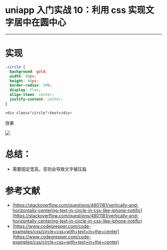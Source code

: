 # uniapp 入门实战 10：利用 css 实现文字居中在圆中心

---

# 实现

```scss
.circle {
  background: gold;
  width: 40px;
  height: 40px;
  border-radius: 50%;
  display: flex;
  align-items: center;
  justify-content: center;
}
```

```scss
<div class="circle">text</div>
```

效果

![](https://cdn.jsdelivr.net/gh/yxw007/BlogPicBed@master//img/20220616210157.png)

# 总结：

- 需要固定宽高，否则会导致文字被压扁

# 参考文献

- [https://stackoverflow.com/questions/4801181/vertically-and-horizontally-centering-text-in-circle-in-css-like-iphone-notific](https://stackoverflow.com/questions/4801181/vertically-and-horizontally-centering-text-in-circle-in-css-like-iphone-notific)
- [https://www.codegrepper.com/code-examples/css/circle+css+with+text+in+the+center](https://www.codegrepper.com/code-examples/css/circle+css+with+text+in+the+center)


